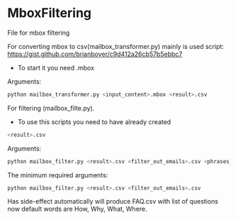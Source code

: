 # MboxFiltering
File for mbox filtering

For converting mbox to csv(mailbox\_transformer.py) mainly is used script: https://gist.github.com/brianboyer/c9d412a26cb57b5ebbc7

- To start it you need <mailbox>.mbox

Arguments:

```python
python mailbox_transformer.py <input_content>.mbox <result>.csv
```

For filtering (mailbox\_filte.py).

- To use this scripts you need to have already created 
 
```python
<result>.csv
```

Arguments:

```python
python mailbox_filter.py <result>.csv <filter_out_emails>.csv <phrases_in_questions>.csv <phrases_and_occurances>.csv
```

The minimum required arguments:

```python
python mailbox_filter.py <result>.csv <filter_out_emails>.csv
```

Has side-effect automatically will produce FAQ.csv with list of questions now default words are How, Why, What, Where.
